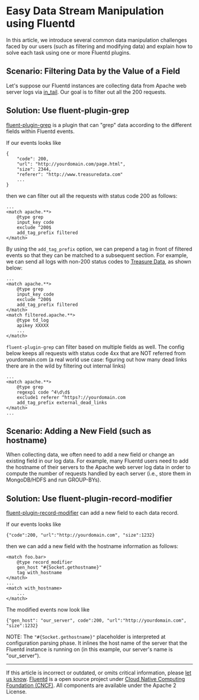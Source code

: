 # Easy Data Stream Manipulation using Fluentd

In this article, we introduce several common data manipulation
challenges faced by our users (such as filtering and modifying data) and
explain how to solve each task using one or more Fluentd plugins.


## Scenario: Filtering Data by the Value of a Field

Let's suppose our Fluentd instances are collecting data from Apache web
server logs via [in\_tail](/plugins/input/in_tail.md). Our goal is to filter out all the
200 requests.

## Solution: Use fluent-plugin-grep

[fluent-plugin-grep](https://github.com/sonots/fluent-plugin-grep) is a
plugin that can "grep" data according to the different fields within
Fluentd events.

If our events looks like

``` {.CodeRay}
{
    "code": 200,
    "url": "http://yourdomain.com/page.html",
    "size": 2344,
    "referer": "http://www.treasuredata.com"
    ...
}
```

then we can filter out all the requests with status code 200 as follows:

``` {.CodeRay}
...
<match apache.**>
    @type grep
    input_key code
    exclude ^200$
    add_tag_prefix filtered
</match>
```

By using the `add_tag_prefix` option, we can prepend a tag in front of
filtered events so that they can be matched to a subsequent section. For
example, we can send all logs with non-200 status codes to [Treasure Data](http://www.treasuredata.com), as shown below:

``` {.CodeRay}
...
<match apache.**>
    @type grep
    input_key code
    exclude ^200$
    add_tag_prefix filtered
</match>
<match filtered.apache.**>
    @type td_log
    apikey XXXXX
    ...
</match>
```

`fluent-plugin-grep` can filter based on multiple fields as well. The
config below keeps all requests with status code 4xx that are NOT
referred from yourdomain.com (a real world use case: figuring out how
many dead links there are in the wild by filtering out internal links)

``` {.CodeRay}
...
<match apache.**>
    @type grep
    regexp1 code ^4\d\d$
    exclude1 referer ^https?://yourdomain.com
    add_tag_prefix external_dead_links
</match>
...
```

## Scenario: Adding a New Field (such as hostname)

When collecting data, we often need to add a new field or change an
existing field in our log data. For example, many Fluentd users need to
add the hostname of their servers to the Apache web server log data in
order to compute the number of requests handled by each server (i.e.,
store them in MongoDB/HDFS and run GROUP-BYs).

## Solution: Use fluent-plugin-record-modifier

[fluent-plugin-record-modifier](https://github.com/repeatedly/fluent-plugin-record-modifier)
can add a new field to each data record.

If our events looks like

``` {.CodeRay}
{"code":200, "url":"http://yourdomain.com", "size":1232}
```

then we can add a new field with the hostname information as follows:

``` {.CodeRay}
<match foo.bar>
    @type record_modifier
    gen_host "#{Socket.gethostname}"
    tag with_hostname
</match>
...
<match with_hostname>
    ...
</match>
```

The modified events now look like

``` {.CodeRay}
{"gen_host": "our_server", code":200, "url":"http://yourdomain.com", "size":1232}
```

NOTE: The `"#{Socket.gethostname}"` placeholder is interpreted at
configuration parsing phase. It inlines the host name of the server that
the Fluentd instance is running on (in this example, our server's name
is "our\_server").


------------------------------------------------------------------------

If this article is incorrect or outdated, or omits critical information,
please [let us know](https://github.com/fluent/fluentd-docs/issues?state=open).
[Fluentd](http://www.fluentd.org/) is a open source project under [Cloud
Native Computing Foundation (CNCF)](https://cncf.io/). All components
are available under the Apache 2 License.
